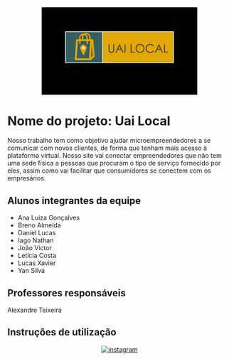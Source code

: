 <div align="center">
 <img  width="350px" src="/docs/docs/relatorio/images/logo2_page-0001.jpg" alt=""/>
</div>


# Nome do projeto: Uai Local
 Nosso trabalho tem como objetivo ajudar microempreendedores a se comunicar com novos clientes, de forma que tenham mais acesso à plataforma virtual. Nosso site vai conectar empreendedores que não tem uma sede física a pessoas que procuram o tipo de serviço fornecido por eles, assim como vai facilitar que consumidores se conectem com os empresários.

## Alunos integrantes da equipe
* Ana Luiza Gonçalves
* Breno Almeida
* Daniel Lucas
* Iago Nathan
* João Victor
* Letícia Costa
* Lucas Xavier
* Yan Silva

## Professores responsáveis

Alexandre Teixeira 



## Instruções de utilização


<div align="center">
 
[![instagram](https://img.shields.io/badge/Instagram-E4405F?style=for-the-badge&logo=instagram&logoColor=white)](https://instagram.com/uailocal_)

</div>
